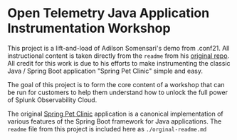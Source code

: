 # Open Telemetry Java Application Instrumentation Workshop
This project is a lift-and-load of Adilson Somensari's demo from .conf21.  All instructional content is taken directly from the `readme` from his [original repo](https://github.com/asomensari-splunk/spring-petclinic).  All credit for this work is due to his efforts to make instrumenting the classic Java / Spring Boot application "Spring Pet Clinic" simple and easy.

The goal of this project is to form the core content of a workshop that can be run for customers to help them understand how to unlock the full power of Splunk Observability Cloud.

The original [Spring Pet Clinic](https://github.com/spring-projects/spring-petclinic) application is a canonical implementation of various features of the Spring Boot framework for Java applications.  The `readme` file from this project is included here as `./orginal-readme.md`
